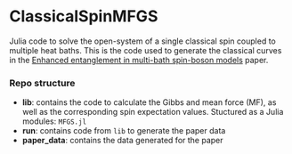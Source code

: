 # ClassicalSpinMFGS
Julia code to solve the open-system of a single classical spin coupled to multiple heat baths. This is the code used to generate the classical curves in the [Enhanced entanglement in multi-bath spin-boson models](https://arxiv.org/abs/2306.11036) paper.

### Repo structure

* **lib**: contains the code to calculate the Gibbs and mean force (MF), as well as the corresponding spin expectation values. Stuctured as a Julia modules: ```MFGS.jl```
* **run**: contains code from ```lib``` to generate the paper data
* **paper_data**: contains the data generated for the paper
